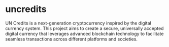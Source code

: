 # uncredits
UN Credits is a next-generation cryptocurrency inspired by the digital currency system. This project aims to create a secure, universally accepted digital currency that leverages advanced blockchain technology to facilitate seamless transactions across different platforms and societies.
